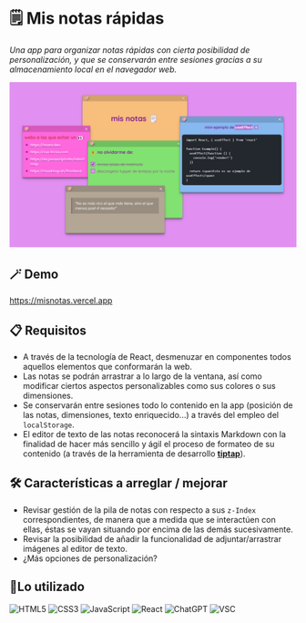 # 🗒️ Mis notas rápidas
_Una app para organizar notas rápidas con cierta posibilidad de personalización, y que se conservarán entre sesiones gracias a su almacenamiento local en el navegador web._

<img src="public/screenshots/Demo_Notas.png" />

## 🪄 Demo
https://misnotas.vercel.app


## 📋 Requisitos
* A través de la tecnología de React, desmenuzar en componentes todos aquellos elementos que conformarán la web.
* Las notas se podrán arrastrar a lo largo de la ventana, así como modificar ciertos aspectos personalizables como sus colores o sus dimensiones.
* Se conservarán entre sesiones todo lo contenido en la app (posición de las notas, dimensiones, texto enriquecido...) a través del empleo del <code>localStorage</code>.
* El editor de texto de las notas reconocerá la sintaxis Markdown con la finalidad de hacer más sencillo y ágil el proceso de formateo de su contenido (a través de la herramienta de desarrollo <strong><a href="https://tiptap.dev" target="_blank">tiptap</a></strong>).


## 🛠️ Características a arreglar / mejorar
* Revisar gestión de la pila de notas con respecto a sus <code>z-Index</code> correspondientes, de manera que a medida que se interactúen con ellas, éstas se vayan situando por encima de las demás sucesivamente. 
* Revisar la posibilidad de añadir la funcionalidad de adjuntar/arrastrar imágenes al editor de texto.
* ¿Más opciones de personalización?


## 📎Lo utilizado
![HTML5](https://img.shields.io/badge/html5-%23E34F26.svg?style=for-the-badge&logo=html5&logoColor=white)
![CSS3](https://img.shields.io/badge/css3-%231572B6.svg?style=for-the-badge&logo=css3&logoColor=white)
![JavaScript](https://img.shields.io/badge/javascript-%23323330.svg?style=for-the-badge&logo=javascript&logoColor=%23F7DF1E)
![React](https://img.shields.io/badge/react-%2320232a.svg?style=for-the-badge&logo=react&logoColor=%2361DAFB)
![ChatGPT](https://img.shields.io/badge/chatGPT-74aa9c?style=for-the-badge&logo=openai&logoColor=white)
![VSC](https://img.shields.io/badge/Visual_Studio_Code-0078D4?style=for-the-badge&logo=visual%20studio%20code&logoColor=white)
